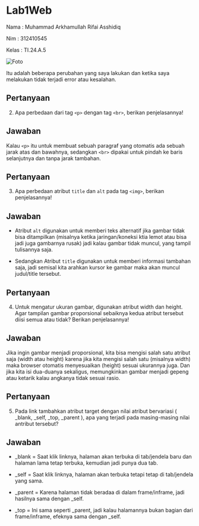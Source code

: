 # Lab1Web

Nama : Muhammad Arkhamullah Rifai Asshidiq

Nim : 312410545

Kelas : TI.24.A.5

![Foto](<img width="522" height="145" alt="image" src="https://github.com/user-attachments/assets/6de5a6e5-9114-4aac-9456-4a327a408d6b" />
)


Itu adalah beberapa perubahan yang saya lakukan dan ketika saya melakukan tidak terjadi error atau kesalahan.

## Pertanyaan

2. Apa perbedaan dari tag `<p>` dengan tag `<br>`, berikan penjelasannya!

## Jawaban

Kalau `<p>` itu untuk membuat sebuah paragraf yang otomatis ada sebuah jarak atas dan bawahnya, sedangkan `<br>` dipakai untuk pindah ke baris selanjutnya dan tanpa jarak tambahan.

## Pertanyaan

3. Apa perbedaan atribut `title` dan `alt` pada tag `<img>`, berikan penjelasannya!

## Jawaban

- Atribut `alt` digunakan untuk memberi teks alternatif jika gambar tidak bisa ditampilkan (misalnya ketika jaringan/koneksi ktia lemot atau bisa jadi juga gambarnya rusak) jadi kalau gambar tidak muncul, yang tampil tulisannya saja.

- Sedangkan Atribut `title` digunakan untuk memberi informasi tambahan saja, jadi semisal kita arahkan kursor ke gambar maka akan muncul judul/title tersebut.

## Pertanyaan

4. Untuk mengatur ukuran gambar, digunakan atribut width dan height. Agar tampilan gambar proporsional sebaiknya kedua atribut tersebut diisi semua atau tidak? Berikan penjelasannya!

## Jawaban

Jika ingin gambar menjadi proporsional, kita bisa mengisi salah satu atribut saja (width atau height) karena jika kita mengisi salah satu (misalnya width) maka browser otomatis menyesuaikan (height) sesuai ukurannya juga. Dan jika kita isi dua-duanya sekaligus, memungkinkan gambar menjadi gepeng atau ketarik kalau angkanya tidak sesuai rasio.

## Pertanyaan

5. Pada link tambahkan atribut target dengan nilai atribut bervariasi ( _blank, _self, _top, _parent ), apa yang terjadi pada masing-masing nilai antribut tersebut?

## Jawaban

- _blank = Saat klik linknya, halaman akan terbuka di tab/jendela baru dan halaman lama tetap terbuka, kemudian jadi punya dua tab.

- _self = Saat klik linknya, halaman akan terbuka tetapi tetap di tab/jendela yang sama.
 
- _parent = Karena halaman tidak beradaa di dalam frame/inframe, jadi hasilnya sama dengan _self.

- _top = Ini sama seperti _parent, jadi kalau halamannya bukan bagian dari frame/inframe, efeknya sama dengan _self. 
